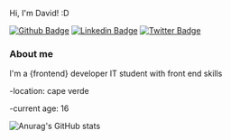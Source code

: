 Hi, I'm David! :D

[![Github Badge](https://img.shields.io/badge/-Github-000?style=flat-square&logo=Github&logoColor=white&link=https://github.com/DsK-David)](https://github.com/DsK-David)
[![Linkedin Badge](https://img.shields.io/badge/-LinkedIn-blue?style=flat-square&logo=Linkedin&logoColor=white&link=https://www.linkedin.com/in/dsk-david-048b1021a)](https://www.linkedin.com/in/dsk-david-048b1021a/)
[![Twitter Badge](https://img.shields.io/badge/-Twitter-1ca0f1?style=flat-square&labelColor=1ca0f1&logo=twitter&logoColor=white&link=https://twitter.com/DsKDavid13?s=09)](https://twitter.com/DsKDavid13?s=09)

### About me
I'm a {frontend} developer IT student with front end skills

-location: cape verde

-current age: 16

![Anurag's GitHub stats](https://github-readme-stats.vercel.app/api?username=DsK-David&show_icons=true&theme=radical)
